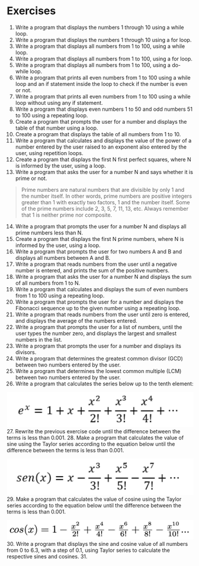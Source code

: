 # Exercises

1. Write a program that displays the numbers 1 through 10 using a while loop.
2. Write a program that displays the numbers 1 through 10 using a for loop.
3. Write a program that displays all numbers from 1 to 100, using a while loop. 
4. Write a program that displays all numbers from 1 to 100, using a for loop.
5. Write a program that displays all numbers from 1 to 100, using a do-while loop.
6. Write a program that prints all even numbers from 1 to 100 using a while loop and an if statement inside the loop to check if the number is even or not.
7. Write a program that prints all even numbers from 1 to 100 using a while loop without using any if statement.
8. Write a program that displays even numbers 1 to 50 and odd numbers 51 to 100 using a repeating loop.
9. Create a program that prompts the user for a number and displays the table of that number using a loop.
10. Create a program that displays the table of all numbers from 1 to 10.
11. Write a program that calculates and displays the value of the power of a number entered by the user raised to an exponent also entered by the user, using repetition loops.
12. Create a program that displays the first N first perfect squares, where N is informed by the user, using a loop.
13. Write a program that asks the user for a number N and says whether it is prime or not.
> Prime numbers are natural numbers that are divisible by only 1 and the number itself. In other words, prime numbers are positive integers greater than 1 with exactly two factors, 1 and the number itself. Some of the prime numbers include 2, 3, 5, 7, 11, 13, etc. Always remember that 1 is neither prime nor composite.
14. Write a program that prompts the user for a number N and displays all prime numbers less than N.
15. Create a program that displays the first N prime numbers, where N is informed by the user, using a loop.
16. Write a program that prompts the user for two numbers A and B and displays all numbers between A and B.
17. Write a program that reads numbers from the user until a negative number is entered, and prints the sum of the positive numbers.
18. Write a program that asks the user for a number N and displays the sum of all numbers from 1 to N.
19. Write a program that calculates and displays the sum of even numbers from 1 to 100 using a repeating loop.
20. Write a program that prompts the user for a number and displays the Fibonacci sequence up to the given number using a repeating loop.
21. Write a program that reads numbers from the user until zero is entered, and displays the average of the numbers entered.
22. Write a program that prompts the user for a list of numbers, until the user types the number zero, and displays the largest and smallest numbers in the list.
23. Write a program that prompts the user for a number and displays its divisors.
24.  Write a program that determines the greatest common divisor (GCD) between two numbers entered by the user.
25. Write a program that determines the lowest common multiple (LCM) between two numbers entered by the user.
26. Write a program that calculates the series below up to the tenth element:

![exponent](images/image_rsrc1ZT.jpg)
27. Rewrite the previous exercise code until the difference between the terms is less than 0.001.
28. Make a program that calculates the value of sine using the Taylor series according to the equation below until the difference between the terms is less than 0.001.

![Taylor series](images/image_rsrc1ZU.jpg)
29. Make a program that calculates the value of cosine using the Taylor series according to the equation below until the difference between the terms is less than 0.001.

![cosine using the Taylor series](images/image_rsrc1ZV.jpg)
30. Write a program that displays the sine and cosine value of all numbers from 0 to 6.3, with a step of 0.1, using Taylor series to calculate the respective sines and cosines.
31. 
